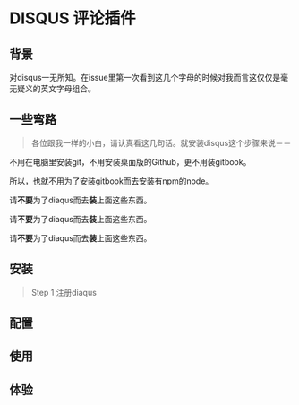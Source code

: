 # DISQUS 评论插件

## 背景
对disqus一无所知。在issue里第一次看到这几个字母的时候对我而言这仅仅是毫无疑义的英文字母组合。
## 一些弯路
>各位跟我一样的小白，请认真看这几句话。就安装disqus这个步骤来说－－

不用在电脑里安装git，不用安装桌面版的Github，更不用装gitbook。

所以，也就不用为了安装gitbook而去安装有npm的node。

请**不要**为了diaqus而去**装**上面这些东西。

请**不要**为了diaqus而去**装**上面这些东西。

请**不要**为了diaqus而去**装**上面这些东西。

## 安装
>Step 1 注册diaqus
>
>
>
>

## 配置

## 使用

## 体验


